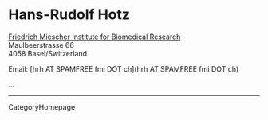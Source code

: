 
# Hans-Rudolf Hotz

[Friedrich Miescher Institute for Biomedical Research](http://www.fmi.ch/) <br />
Maulbeerstrasse 66 <br />
4058 Basel/Switzerland


Email: [hrh AT SPAMFREE fmi DOT ch](hrh AT SPAMFREE fmi DOT ch)

...

---
CategoryHomepage
